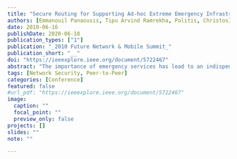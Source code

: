 ```yaml
---
title: "Secure Routing for Supporting Ad-hoc Extreme Emergency Infrastructures"
authors: [Emmanouil Panaousis, Tipu Arvind Ramrekha, Politis, Christos]
date: 2010-06-16
publishDate: 2020-06-18
publication_types: ["1"]
publication: "_2010 Future Network & Mobile Summit_"
publication_short: "__"
doi: "https://ieeexplore.ieee.org/document/5722467"
abstract: "The importance of emergency services has lead to an indispensable need for lightweight technologies that will support emergency rescue missions. Due to their nature and the non-infrastructure characteristics Mobile Ad-hoc Networks (MANETs) are characterised as autonomous networks that have the potential to be exploited when wireless communications should be established in an ad-hoc manner in cases that traditional telecommunications infrastructures such as 3G have failed. A critical issue within the context of MANETs is the routing protocol that has to be followed by the nodes in order to set up communication “bridges” among each other. On the other hand, malicious entities may try to disrupt the conventional functionality of any routing protocol by (i) modifying routing information, (ii) fabricating false routing information and (iii) impersonating other nodes. In this paper we apply the IPSec protocol over well known routing protocols for MANETs and we evaluate their performance along with the lines of choosing an appropriate secure routing mechanism that can be applicable in emergency MANETs (eMANETs). These are MANETs that are established during an emergency scenario to provide communication links among the rescuers. To simulate the mobility of the rescuers during an emergency mission an appropriate mobility model has been utilised and acknowledged."
tags: [Network Security, Peer-to-Peer]
categories: [Conference]
featured: false
#url_pdf: "https://ieeexplore.ieee.org/document/5722467"
image:
  caption: ""
  focal_point: ""
  preview_only: false
projects: []
slides: ""
note: ""

---
```

